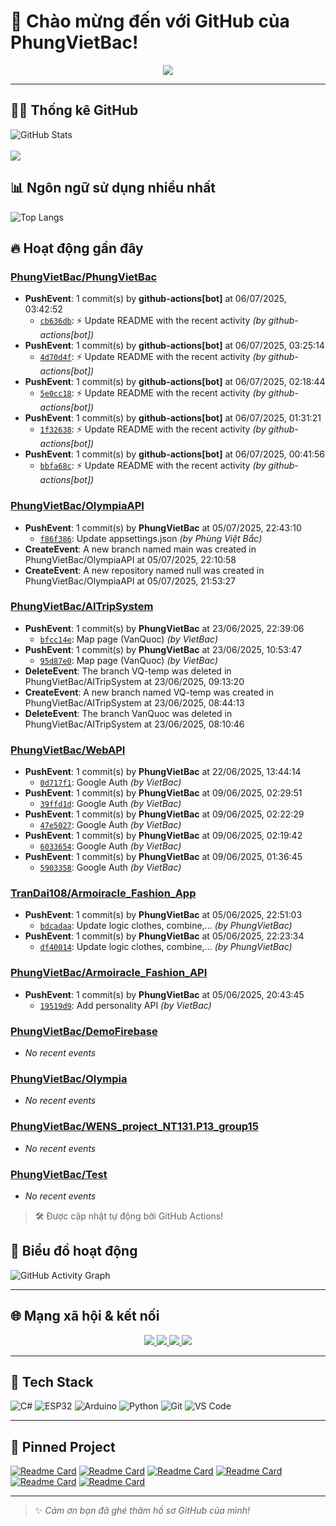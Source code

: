 # 👋 Chào mừng đến với GitHub của PhungVietBac!

<p align="center">
  <img src="https://readme-typing-svg.demolab.com/?lines=Welcome+to+my+GitHub!;I+love+Programming;AI+%7C+FullStack+%7C+Android+%7C+Desktop;Let's+build+something+awesome!&center=true&width=500&height=45&color=F7971E&vCenter=true&size=22">
</p>

---

## 🧑‍💻 Thống kê GitHub

![GitHub Stats](https://github-readme-stats.vercel.app/api?username=PhungVietBac&show_icons=true&theme=radical)
<br><br>
![](https://nirzak-streak-stats.vercel.app/?user=PhungVietBac&theme=radical)

## 📊 Ngôn ngữ sử dụng nhiều nhất

![Top Langs](https://github-readme-stats.vercel.app/api/top-langs/?username=PhungVietBac&layout=compact&theme=radical)

## 🔥 Hoạt động gần đây

<!--START_SECTION:activity-->
### [PhungVietBac/PhungVietBac](https://github.com/PhungVietBac/PhungVietBac)
- **PushEvent**: 1 commit(s) by **github-actions[bot]** at 06/07/2025, 03:42:52
  - [`cb636db`](https://github.com/PhungVietBac/PhungVietBac/commit/cb636db717ed022939adff1ecd76d33aef350e86): ⚡ Update README with the recent activity _(by github-actions[bot])_
- **PushEvent**: 1 commit(s) by **github-actions[bot]** at 06/07/2025, 03:25:14
  - [`4d70d4f`](https://github.com/PhungVietBac/PhungVietBac/commit/4d70d4f58bb8f1dd8e92b68775bf9698807fc69b): ⚡ Update README with the recent activity _(by github-actions[bot])_
- **PushEvent**: 1 commit(s) by **github-actions[bot]** at 06/07/2025, 02:18:44
  - [`5e0cc18`](https://github.com/PhungVietBac/PhungVietBac/commit/5e0cc18739f6534842aac4155bce8a2e55f79b48): ⚡ Update README with the recent activity _(by github-actions[bot])_
- **PushEvent**: 1 commit(s) by **github-actions[bot]** at 06/07/2025, 01:31:21
  - [`1f32638`](https://github.com/PhungVietBac/PhungVietBac/commit/1f32638ed9915900beb44986fe88be41cca16062): ⚡ Update README with the recent activity _(by github-actions[bot])_
- **PushEvent**: 1 commit(s) by **github-actions[bot]** at 06/07/2025, 00:41:56
  - [`bbfa68c`](https://github.com/PhungVietBac/PhungVietBac/commit/bbfa68c3ac1b21c2798c97a07aa8cd05b8fd9fe9): ⚡ Update README with the recent activity _(by github-actions[bot])_

### [PhungVietBac/OlympiaAPI](https://github.com/PhungVietBac/OlympiaAPI)
- **PushEvent**: 1 commit(s) by **PhungVietBac** at 05/07/2025, 22:43:10
  - [`f86f386`](https://github.com/PhungVietBac/OlympiaAPI/commit/f86f386c6b953b2706dfd5431535f17332d5aade): Update appsettings.json _(by Phùng Việt Bắc)_
- **CreateEvent**: A new branch named main was created in PhungVietBac/OlympiaAPI at 05/07/2025, 22:10:58
- **CreateEvent**: A new repository named null was created in PhungVietBac/OlympiaAPI at 05/07/2025, 21:53:27

### [PhungVietBac/AITripSystem](https://github.com/PhungVietBac/AITripSystem)
- **PushEvent**: 1 commit(s) by **PhungVietBac** at 23/06/2025, 22:39:06
  - [`bfcc14e`](https://github.com/PhungVietBac/AITripSystem/commit/bfcc14e5fb0523113e42716a1fb690c23fc408fb): Map page (VanQuoc) _(by VietBac)_
- **PushEvent**: 1 commit(s) by **PhungVietBac** at 23/06/2025, 10:53:47
  - [`95d87e0`](https://github.com/PhungVietBac/AITripSystem/commit/95d87e0cb996a6c5cf7074ba5f09f5cb48e75177): Map page (VanQuoc) _(by VietBac)_
- **DeleteEvent**: The branch VQ-temp was deleted in PhungVietBac/AITripSystem at 23/06/2025, 09:13:20
- **CreateEvent**: A new branch named VQ-temp was created in PhungVietBac/AITripSystem at 23/06/2025, 08:44:13
- **DeleteEvent**: The branch VanQuoc was deleted in PhungVietBac/AITripSystem at 23/06/2025, 08:10:46

### [PhungVietBac/WebAPI](https://github.com/PhungVietBac/WebAPI)
- **PushEvent**: 1 commit(s) by **PhungVietBac** at 22/06/2025, 13:44:14
  - [`0d717f1`](https://github.com/PhungVietBac/WebAPI/commit/0d717f15012ba49e9d50d6e198450fc6be88535c): Google Auth _(by VietBac)_
- **PushEvent**: 1 commit(s) by **PhungVietBac** at 09/06/2025, 02:29:51
  - [`39ffd1d`](https://github.com/PhungVietBac/WebAPI/commit/39ffd1d2185992d4d0a0d4dd4b57fb4713d32d6f): Google Auth _(by VietBac)_
- **PushEvent**: 1 commit(s) by **PhungVietBac** at 09/06/2025, 02:22:29
  - [`47e5027`](https://github.com/PhungVietBac/WebAPI/commit/47e5027a8a3e3852eb48c6ba87cd3933a5f90338): Google Auth _(by VietBac)_
- **PushEvent**: 1 commit(s) by **PhungVietBac** at 09/06/2025, 02:19:42
  - [`6033654`](https://github.com/PhungVietBac/WebAPI/commit/6033654b24a8a10e8405187888795bc524a6c9be): Google Auth _(by VietBac)_
- **PushEvent**: 1 commit(s) by **PhungVietBac** at 09/06/2025, 01:36:45
  - [`5903358`](https://github.com/PhungVietBac/WebAPI/commit/5903358dafc48123002f5031a9e5c12063d6c6e3): Google Auth _(by VietBac)_

### [TranDai108/Armoiracle_Fashion_App](https://github.com/TranDai108/Armoiracle_Fashion_App)
- **PushEvent**: 1 commit(s) by **PhungVietBac** at 05/06/2025, 22:51:03
  - [`bdcadaa`](https://github.com/TranDai108/Armoiracle_Fashion_App/commit/bdcadaa9d5ede9a5e4abd66887bd9c50ffd9b4cd): Update logic clothes, combine,... _(by PhungVietBac)_
- **PushEvent**: 1 commit(s) by **PhungVietBac** at 05/06/2025, 22:23:34
  - [`df40014`](https://github.com/TranDai108/Armoiracle_Fashion_App/commit/df40014570aae9b70dd437b8f1d97d36bee7129f): Update logic clothes, combine,... _(by PhungVietBac)_

### [PhungVietBac/Armoiracle_Fashion_API](https://github.com/PhungVietBac/Armoiracle_Fashion_API)
- **PushEvent**: 1 commit(s) by **PhungVietBac** at 05/06/2025, 20:43:45
  - [`19519d9`](https://github.com/PhungVietBac/Armoiracle_Fashion_API/commit/19519d941aa544db0bc99c438c2a4f379aed7b0c): Add personality API _(by VietBac)_

### [PhungVietBac/DemoFirebase](https://github.com/PhungVietBac/DemoFirebase)
- _No recent events_

### [PhungVietBac/Olympia](https://github.com/PhungVietBac/Olympia)
- _No recent events_

### [PhungVietBac/WENS_project_NT131.P13_group15](https://github.com/PhungVietBac/WENS_project_NT131.P13_group15)
- _No recent events_

### [PhungVietBac/Test](https://github.com/PhungVietBac/Test)
- _No recent events_

<!--END_SECTION:activity-->

> 🛠️ Được cập nhật tự động bởi GitHub Actions!

## 🧭 Biểu đồ hoạt động

![GitHub Activity Graph](https://github-readme-activity-graph.vercel.app/graph?username=PhungVietBac&theme=github-compact)

---

## 🌐 Mạng xã hội & kết nối

<p align="center">
  <a href="https://www.linkedin.com/in/b%E1%BA%AFc-ph%C3%B9ng-vi%E1%BB%87t-396674298/" target="_blank">
    <img src="https://img.shields.io/badge/-LinkedIn-0077B5?style=for-the-badge&logo=linkedin&logoColor=white" />
  </a>
  <a href="mailto:bacphungviet@gmail.com">
    <img src="https://img.shields.io/badge/-Gmail-D14836?style=for-the-badge&logo=gmail&logoColor=white" />
  </a>
  <a href="https://github.com/PhungVietBac">
    <img src="https://img.shields.io/badge/-GitHub-181717?style=for-the-badge&logo=github&logoColor=white" />
  </a>
  <a href="https://www.facebook.com/bac.phungviet.92" target="_blank">
    <img src="https://img.shields.io/badge/-Facebook-1877F2?style=for-the-badge&logo=facebook&logoColor=white" />
  </a>
</p>

---

## 🧰 Tech Stack

![C#](https://img.shields.io/badge/-CSharp-239120?style=flat&logo=c-sharp&logoColor=white)
![ESP32](https://img.shields.io/badge/-ESP32-FF5722?style=flat&logo=esphome&logoColor=white)
![Arduino](https://img.shields.io/badge/-Arduino-00979D?style=flat&logo=arduino&logoColor=white)
![Python](https://img.shields.io/badge/-Python-3776AB?style=flat&logo=python&logoColor=white)
![Git](https://img.shields.io/badge/-Git-F05032?style=flat&logo=git&logoColor=white)
![VS Code](https://img.shields.io/badge/-VSCode-007ACC?style=flat&logo=visual-studio-code&logoColor=white)

---

## 📌 Pinned Project

[![Readme Card](https://github-readme-stats.vercel.app/api/pin/?username=PhungVietBac&repo=AITripSystem&theme=radical)](https://github.com/PhungVietBac/AITripSystem)
[![Readme Card](https://github-readme-stats.vercel.app/api/pin/?username=PhungVietBac&repo=WebAPI&theme=radical)](https://github.com/PhungVietBac/WebAPI)
[![Readme Card](https://github-readme-stats.vercel.app/api/pin/?username=PhungVietBac&repo=Armoiracle_Fashion_API&theme=radical)](https://github.com/PhungVietBac/Armoiracle_Fashion_API)
[![Readme Card](https://github-readme-stats.vercel.app/api/pin/?username=PhungVietBac&repo=Olympia&theme=radical)](https://github.com/PhungVietBac/Olympia)
[![Readme Card](https://github-readme-stats.vercel.app/api/pin/?username=PhungVietBac&repo=WENS_project_NT131.P13_group15&theme=radical)](https://github.com/PhungVietBac/WENS_project_NT131.P13_group15)
[![Readme Card](https://github-readme-stats.vercel.app/api/pin/?username=TranDai108&repo=Armoiracle_Fashion_App&theme=radical)](https://github.com/TranDai108/Armoiracle_Fashion_App)

---

> ✨ *Cảm ơn bạn đã ghé thăm hồ sơ GitHub của mình!*
